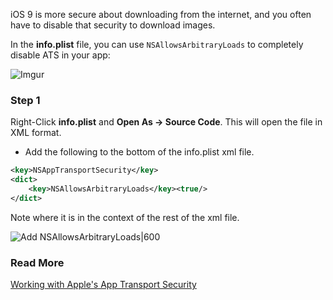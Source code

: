 iOS 9 is more secure about downloading from the internet, and you often have to disable that security to download images.

In the **info.plist** file, you can use `NSAllowsArbitraryLoads` to completely disable ATS in your app:

![Imgur](http://i.imgur.com/Tmy1wYL.png)

### Step 1

Right-Click **info.plist** and **Open As -> Source Code**. This will open the file in XML format.

- Add the following to the bottom of the info.plist xml file.

```xml
<key>NSAppTransportSecurity</key>
<dict>
    <key>NSAllowsArbitraryLoads</key><true/>
</dict>
```

Note where it is in the context of the rest of the xml file.

![Add NSAllowsArbitraryLoads|600](http://i.imgur.com/qqP7KHp.gif)

### Read More

[Working with Apple's App Transport Security](http://www.neglectedpotential.com/2015/06/working-with-apples-application-transport-security/)